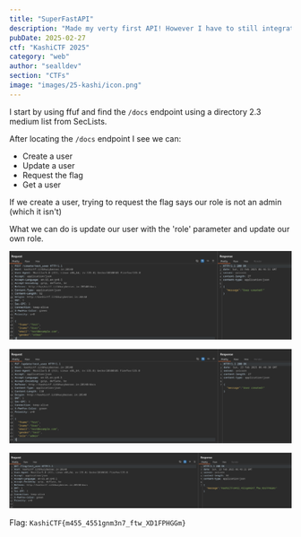 ```yaml
---
title: "SuperFastAPI"
description: "Made my verty first API! However I have to still integrate it with a frontend so can't do much at this point lol."
pubDate: 2025-02-27
ctf: "KashiCTF 2025"
category: "web"
author: "sealldev"
section: "CTFs"
image: "images/25-kashi/icon.png"
---
```




I start by using ffuf and find the `/docs` endpoint using a directory 2.3 medium list from SecLists.

After locating the `/docs` endpoint I see we can:

- Create a user
- Update a user
- Request the flag
- Get a user

If we create a user, trying to request the flag says our role is not an admin (which it isn't)

What we can do is update our user with the 'role' parameter and update our own role.

![superfast1.png](images/25-kashi/superfast1.png)

![superfast2.png](images/25-kashi/superfast2.png)

![superfast3.png](images/25-kashi/superfast3.png)

Flag: `KashiCTF{m455_4551gnm3n7_ftw_XD1FPHGGm}`
